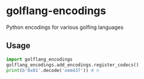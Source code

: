 # golflang-encodings
Python encodings for various golfing languages

## Usage

```python
import golflang_encodings
golflang_encodings.add_encodings.register_codecs()
print(b'0x01'.decode('oem437')) # ☺
```
